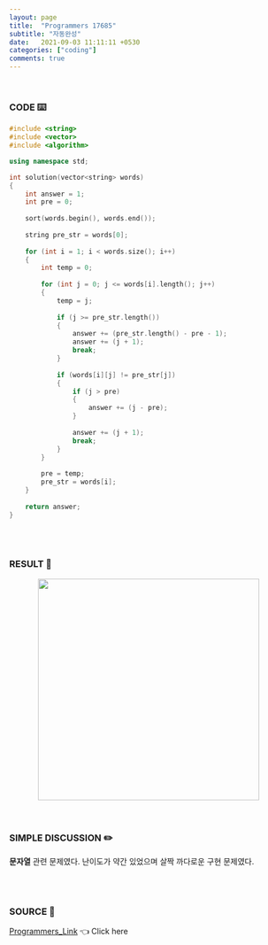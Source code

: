 ```yaml
---
layout: page
title:  "Programmers 17685"
subtitle: "자동완성"
date:   2021-09-03 11:11:11 +0530
categories: ["coding"]
comments: true
---
```


<br>

### CODE ⌨️

```c++
#include <string>
#include <vector>
#include <algorithm>

using namespace std;

int solution(vector<string> words)
{
    int answer = 1;
    int pre = 0;
    
    sort(words.begin(), words.end());
    
    string pre_str = words[0];
    
    for (int i = 1; i < words.size(); i++)
    {   
        int temp = 0;
            
        for (int j = 0; j <= words[i].length(); j++)
        {
            temp = j;
            
            if (j >= pre_str.length())
            {
                answer += (pre_str.length() - pre - 1);
                answer += (j + 1);
                break;
            }
            
            if (words[i][j] != pre_str[j])
            {
                if (j > pre)
                {
                    answer += (j - pre);
                }
                
                answer += (j + 1);
                break;
            }
        }
        
        pre = temp;
        pre_str = words[i];
    }
    
    return answer;
}
```  

<br>
<br>

### RESULT 💛

<img src="{{ '/assets/programmers/p17685r.jpg' }}" style="width: 400px; height: auto; margin-left: auto; margin-right: auto; display: block;">  

<br>
<br>

### SIMPLE DISCUSSION ✏️

**문자열** 관련 문제였다. 난이도가 약간 있었으며 살짝 까다로운 구현 문제였다.  

<br>
<br>

### SOURCE 💎

[Programmers_Link][link] 👈 Click here  

<br>

<script src="https://utteranc.es/client.js"
        repo="DCherish/DCherish.github.io"
        issue-term="pathname"
        theme="boxy-light"
        crossorigin="anonymous"
        async>
</script>

[link]: https://programmers.co.kr/learn/courses/30/lessons/17685